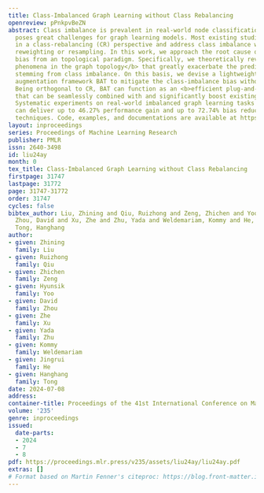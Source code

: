 ```yaml
---
title: Class-Imbalanced Graph Learning without Class Rebalancing
openreview: pPnkpvBeZN
abstract: Class imbalance is prevalent in real-world node classification tasks and
  poses great challenges for graph learning models. Most existing studies are rooted
  in a class-rebalancing (CR) perspective and address class imbalance with class-wise
  reweighting or resampling. In this work, we approach the root cause of class-imbalance
  bias from an topological paradigm. Specifically, we theoretically reveal two <b>fundamental
  phenomena in the graph topology</b> that greatly exacerbate the predictive bias
  stemming from class imbalance. On this basis, we devise a lightweight topological
  augmentation framework BAT to mitigate the class-imbalance bias without class rebalancing.
  Being orthogonal to CR, BAT can function as an <b>efficient plug-and-play module</b>
  that can be seamlessly combined with and significantly boost existing CR techniques.
  Systematic experiments on real-world imbalanced graph learning tasks show that BAT
  can deliver up to 46.27% performance gain and up to 72.74% bias reduction over existing
  techniques. Code, examples, and documentations are available at https://github.com/ZhiningLiu1998/BAT.
layout: inproceedings
series: Proceedings of Machine Learning Research
publisher: PMLR
issn: 2640-3498
id: liu24ay
month: 0
tex_title: Class-Imbalanced Graph Learning without Class Rebalancing
firstpage: 31747
lastpage: 31772
page: 31747-31772
order: 31747
cycles: false
bibtex_author: Liu, Zhining and Qiu, Ruizhong and Zeng, Zhichen and Yoo, Hyunsik and
  Zhou, David and Xu, Zhe and Zhu, Yada and Weldemariam, Kommy and He, Jingrui and
  Tong, Hanghang
author:
- given: Zhining
  family: Liu
- given: Ruizhong
  family: Qiu
- given: Zhichen
  family: Zeng
- given: Hyunsik
  family: Yoo
- given: David
  family: Zhou
- given: Zhe
  family: Xu
- given: Yada
  family: Zhu
- given: Kommy
  family: Weldemariam
- given: Jingrui
  family: He
- given: Hanghang
  family: Tong
date: 2024-07-08
address:
container-title: Proceedings of the 41st International Conference on Machine Learning
volume: '235'
genre: inproceedings
issued:
  date-parts:
  - 2024
  - 7
  - 8
pdf: https://proceedings.mlr.press/v235/assets/liu24ay/liu24ay.pdf
extras: []
# Format based on Martin Fenner's citeproc: https://blog.front-matter.io/posts/citeproc-yaml-for-bibliographies/
---
```

